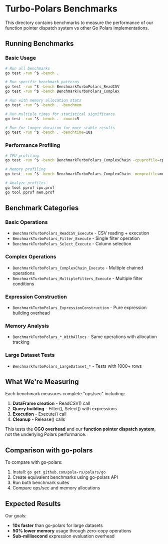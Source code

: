# Turbo-Polars Benchmarks

This directory contains benchmarks to measure the performance of our function pointer dispatch system vs other Go Polars implementations.

## Running Benchmarks

### Basic Usage
```bash
# Run all benchmarks
go test -run ^$ -bench .

# Run specific benchmark patterns
go test -run ^$ -bench BenchmarkTurboPolars_ReadCSV
go test -run ^$ -bench BenchmarkTurboPolars_Complex

# Run with memory allocation stats
go test -run ^$ -bench . -benchmem

# Run multiple times for statistical significance
go test -run ^$ -bench . -count=5

# Run for longer duration for more stable results
go test -run ^$ -bench . -benchtime=10s
```

### Performance Profiling
```bash
# CPU profiling
go test -run ^$ -bench BenchmarkTurboPolars_ComplexChain -cpuprofile=cpu.prof

# Memory profiling  
go test -run ^$ -bench BenchmarkTurboPolars_ComplexChain -memprofile=mem.prof

# Analyze profiles
go tool pprof cpu.prof
go tool pprof mem.prof
```

## Benchmark Categories

### Basic Operations
- `BenchmarkTurboPolars_ReadCSV_Execute` - CSV reading + execution
- `BenchmarkTurboPolars_Filter_Execute` - Single filter operation
- `BenchmarkTurboPolars_Select_Execute` - Column selection

### Complex Operations
- `BenchmarkTurboPolars_ComplexChain_Execute` - Multiple chained operations
- `BenchmarkTurboPolars_MultipleFilters_Execute` - Multiple filter conditions

### Expression Construction
- `BenchmarkTurboPolars_ExpressionConstruction` - Pure expression building overhead

### Memory Analysis
- `BenchmarkTurboPolars_*_WithAllocs` - Same operations with allocation tracking

### Large Dataset Tests
- `BenchmarkTurboPolars_LargeDataset_*` - Tests with 1000+ rows

## What We're Measuring

Each benchmark measures complete "ops/sec" including:
1. **DataFrame creation** - ReadCSV() call
2. **Query building** - Filter(), Select() with expressions  
3. **Execution** - Execute() call
4. **Cleanup** - Release() calls

This tests the **CGO overhead** and our **function pointer dispatch system**, not the underlying Polars performance.

## Comparison with go-polars

To compare with go-polars:
1. Install: `go get github.com/pola-rs/polars/go`
2. Create equivalent benchmarks using go-polars API
3. Run both benchmark suites
4. Compare ops/sec and memory allocations

## Expected Results

Our goals:
- **10x faster** than go-polars for large datasets
- **50% lower memory** usage through zero-copy operations  
- **Sub-millisecond** expression evaluation overhead
